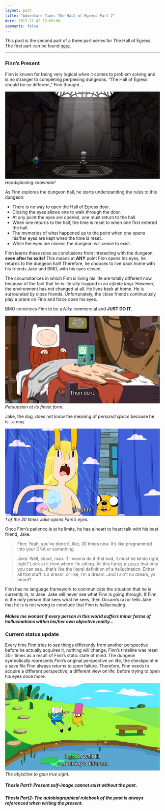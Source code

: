 ```yaml
---
layout: post
title: "Adventure Time: The Hall of Egress Part 2"
date: 2017-11-02 12:00:00
comments: false
---
```


This post is the second part of a three part series for The Hall of Egress. The first part can be found [here](https://matchajune.io/2017/11/01/adventure-time-the-hall-of-egress-part-1/).

___

### Finn’s Present

Finn is known for being very logical when it comes to problem solving and is no stranger to completing perplexing dungeons. “The Hall of Egress should be no different,” Finn thought…

![alt text](/assets/img/20171102/puzzle.png "Headspinning snowman!")
*Headspinning snowman!*

As Finn explores the dungeon hall, he starts understanding the rules to this dungeon:

  * There is no way to open the Hall of Egress door.
  * Closing the eyes allows one to walk through the door.
  * At any point the eyes are opened, one must return to the hall.
  * When one returns to the hall, the time is reset to when one first entered the hall.
  * The memories of what happened up to the point when one opens his/her eyes are kept when the time is reset.
  * While the eyes are closed, the dungeon will cease to exist.

Finn learns these rules as conclusions from interacting with the dungeon, **even after he exits!** This means at **ANY** point Finn opens his eyes, he returns to the dungeon hall! Therefore, he chooses to live back home with his friends Jake and BMO, with his eyes closed.

The circumstances in which Finn is living his life are totally different now because of the fact that he is literally trapped in an *infinite loop.* However, the environment has not changed at all. He lives back at home. He is surrounded by close friends. Unfortunately, the close friends continuously play a prank on Finn and force open his eyes.

BMO convinces Finn to be a *Nike* commercial and **JUST DO IT.**

![alt text](/assets/img/20171102/persuasion.png "Persuasion at its finest form.")
*Persuasion at its finest form.*

Jake, the dog, does not know the meaning of *personal space* because he is…a dog.

![alt text](/assets/img/20171102/showering.png "1 of the 30 times Jake opens Finn’s eyes.")
*1 of the 30 times Jake opens Finn’s eyes.*

Once Finn’s patience is at its limits, he has a heart to heart talk with his best friend, Jake.

> Finn: Yeah, you’ve done it, like, 30 times now. It’s like programmed into your DNA or something.

> Jake: Well, shoot, man. If I wanna do it that bad, it must be kinda right, right? Look at it from where I’m sitting. All this funky pizzazz that only you can see…that’s like the literal definition of a hallucination. Either all that stuff is a dream, or like, I’m a dream…and I ain’t no dream, ya heard?

Finn has no language framework to communicate the situation that he is currently in, to Jake. Jake will never see what Finn is going through. If Finn is the *only* person that sees what he sees, then Occam’s razor tells Jake that he is is not wrong to conclude that Finn is hallucinating.

##### Makes me wonder if every person in this world suffers minor forms of hallucinations within his/her own objective reality…

### Current status update

Every time Finn tries to *see* things differently from another perspective before he actually acquires it, nothing will change; Finn’s timeline was reset 30+ times as a result of Finn’s static state of mind. The dungeon symbolically represents Finn’s original perspective on life, the checkpoint in a save file Finn always returns to upon failure. Therefore, Finn needs to acquire a different perspective, a different view on life, before trying to open his eyes once more.

![alt text](/assets/img/20171102/waiting.png "The objective to gain true sight.")
*The objective to gain true sight.*

##### Thesis Part1: Present self-image cannot exist without the past.
##### Thesis Part2: The autobiographical rulebook of the past is always referenced when writing the present.